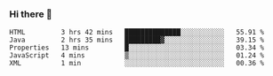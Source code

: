 ### Hi there 👋

<!--START_SECTION:waka-->

```text
HTML         3 hrs 42 mins   ██████████████░░░░░░░░░░░   55.91 %
Java         2 hrs 35 mins   █████████▓░░░░░░░░░░░░░░░   39.15 %
Properties   13 mins         █░░░░░░░░░░░░░░░░░░░░░░░░   03.34 %
JavaScript   4 mins          ▒░░░░░░░░░░░░░░░░░░░░░░░░   01.24 %
XML          1 min           ░░░░░░░░░░░░░░░░░░░░░░░░░   00.36 %
```

<!--END_SECTION:waka-->


<!--
**AnkelMauCastillo/AnkelMauCastillo** is a ✨ _special_ ✨ repository because its `README.md` (this file) appears on your GitHub profile.

Here are some ideas to get you started:

- 🔭 I’m currently working on ...
- 🌱 I’m currently learning ...
- 👯 I’m looking to collaborate on ...
- 🤔 I’m looking for help with ...
- 💬 Ask me about ...
- 📫 How to reach me: ...
- 😄 Pronouns: ...
- ⚡ Fun fact: ...
-->
